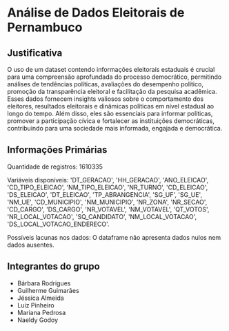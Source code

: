 # Análise de Dados Eleitorais de Pernambuco


## Justificativa
O uso de um dataset contendo informações eleitorais estaduais é crucial para uma compreensão aprofundada do processo democrático, permitindo análises de tendências políticas, avaliações do desempenho político, promoção da transparência eleitoral e facilitação da pesquisa acadêmica. Esses dados fornecem insights valiosos sobre o comportamento dos eleitores, resultados eleitorais e dinâmicas políticas em nível estadual ao longo do tempo. Além disso, eles são essenciais para informar políticas, promover a participação cívica e fortalecer as instituições democráticas, contribuindo para uma sociedade mais informada, engajada e democrática.

## Informações Primárias
Quantidade de registros: 1610335

Variáveis disponíveis:
'DT_GERACAO', 'HH_GERACAO', 'ANO_ELEICAO', 'CD_TIPO_ELEICAO', 'NM_TIPO_ELEICAO', 'NR_TURNO', 'CD_ELEICAO', 'DS_ELEICAO', 'DT_ELEICAO', 'TP_ABRANGENCIA', 'SG_UF', 'SG_UE', 'NM_UE', 'CD_MUNICIPIO', 'NM_MUNICIPIO', 'NR_ZONA', 'NR_SECAO', 'CD_CARGO', 'DS_CARGO', 'NR_VOTAVEL', 'NM_VOTAVEL', 'QT_VOTOS', 'NR_LOCAL_VOTACAO', 'SQ_CANDIDATO', 'NM_LOCAL_VOTACAO', 'DS_LOCAL_VOTACAO_ENDERECO'.

Possíveis lacunas nos dados: O dataframe não apresenta dados nulos nem dados ausentes.

## Integrantes do grupo
- Bárbara Rodrigues
- Guilherme Guimarães
- Jéssica Almeida
- Luiz Pinheiro
- Mariana Pedrosa
- Naeldy Godoy